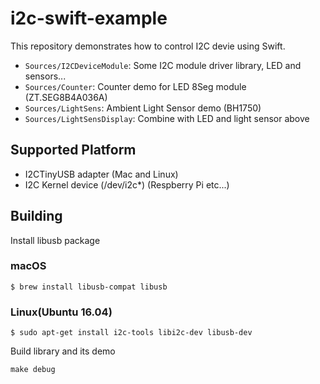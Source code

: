 # i2c-swift-example

This repository demonstrates how to control I2C devie using Swift. 

* `Sources/I2CDeviceModule`: Some I2C module driver library, LED and sensors...
* `Sources/Counter`: Counter demo for LED 8Seg module (ZT.SEG8B4A036A)
* `Sources/LightSens`: Ambient Light Sensor demo (BH1750)
* `Sources/LightSensDisplay`: Combine with LED and light sensor above

## Supported Platform

* I2CTinyUSB adapter (Mac and Linux)
* I2C Kernel device (/dev/i2c*) (Respberry Pi etc...)

## Building

Install libusb package

### macOS

```
$ brew install libusb-compat libusb
```

### Linux(Ubuntu 16.04)


```
$ sudo apt-get install i2c-tools libi2c-dev libusb-dev
```

Build library and its demo

```
make debug
```
